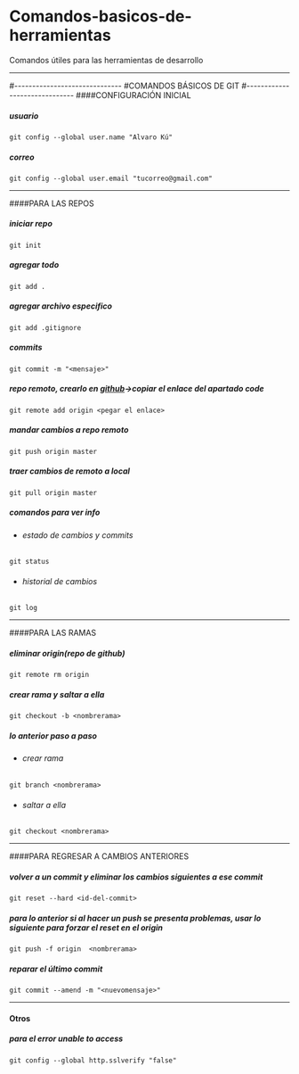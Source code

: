 # Comandos-basicos-de-herramientas
Comandos útiles para las herramientas de desarrollo

----
#------------------------------
#COMANDOS BÁSICOS DE GIT
#------------------------------
####CONFIGURACIÓN INICIAL
##### usuario
`git config --global user.name "Alvaro Kú"`
##### correo
`git config --global user.email "tucorreo@gmail.com"`

----
####PARA LAS REPOS
##### iniciar repo
`git init`
##### agregar todo
`git add .`
##### agregar archivo especifico
`git add .gitignore`
##### commits
`git commit -m "<mensaje>"`
##### repo remoto, crearlo en [github](http://https://github.com/ "github")->copiar el enlace del apartado code
`git remote add origin <pegar el enlace>`
##### mandar cambios a repo remoto
`git push origin master`
##### traer cambios de remoto a local
`git pull origin master`
##### comandos para ver info
- ###### estado de cambios y commits 
`git status`
- ###### historial de cambios 
`git log`

----
####PARA LAS RAMAS
##### eliminar origin(repo de github)
`git remote rm origin`
##### crear rama y saltar a ella
`git checkout -b <nombrerama>`
##### lo anterior paso a paso
- ###### crear rama
`git branch <nombrerama>`
- ###### saltar a ella
`git checkout <nombrerama>`

----
####PARA REGRESAR A CAMBIOS ANTERIORES
##### volver a un commit y eliminar los cambios siguientes a ese commit
`git reset --hard <id-del-commit>`
##### para lo anterior si al hacer un push se presenta problemas, usar lo siguiente para forzar el reset en el origin
`git push -f origin  <nombrerama>`
##### reparar el último commit
`git commit --amend -m "<nuevomensaje>"`

---
#### Otros
##### para el error unable to access
`git config --global http.sslverify "false"`

